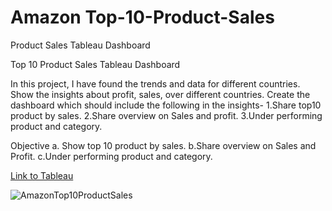# Amazon Top-10-Product-Sales
Product Sales Tableau Dashboard 
 
Top 10 Product Sales Tableau Dashboard

In this project, I have found the trends and data for different countries. Show the insights about profit, sales, over different countries.
Create the dashboard which should include the following in the insights-
1.Share top10 product by sales.
2.Share overview on Sales and profit.
3.Under performing product and category.

Objective
a. Show top 10 product by sales.
b.Share overview on Sales and Profit.
c.Under performing product and category.

[Link to Tableau](https://public.tableau.com/app/profile/sajal.jain4190/viz/Top10ProductSalesDashboardColoured/Dashboard1)

![AmazonTop10ProductSales](https://user-images.githubusercontent.com/106689439/212522845-402046f5-4039-4cf2-aa66-8dff4c12e360.jpg)

